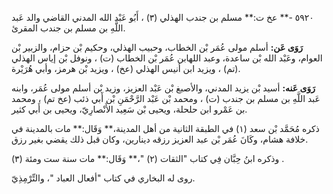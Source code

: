 ٥٩٢٠ -** عخ ت:** مسلم بن جندب الهذلي (٣) ، أَبُو عَبْد الله المدني القاضي والد عَبد اللَّهِ بن مسلم بن جندب المقرئ.

**رَوَى عَن:** أسلم مولى عُمَر بْن الخطاب، وحبيب الهذلي، وحكيم بْن حزام، والزبير بْن العوام، وعَبْد الله بْن ساعدة، وعبد اللهابن عُمَر بْن الخطاب (ت) ، ونوفل بْن إياس الهذلي (تم) ، ويزيد ابن أنيس الهذلي (عخ) ، ويزيد بْن هرمز، وأبي هُرَيْرة.

**رَوَى عَنه:** أسيد بْن يزيد المدني، والأصبغ بْن عَبْد العزيز، وزيد بْن أسلم مولى عُمَر، وابنه عَبد اللَّهِ بن مسلم بن جندب (ت) ، ومحمد بْن عَبْد الرَّحْمَنِ بْن أَبي ذئب (عخ تم) ، ومحمد بن عَمْرو ابن حلحلة، ويحيى بْن سَعِيد الأَنْصارِيّ، ويحيى بن أَبي كثير.

ذكره مُحَمَّد بْن سعد (١) في الطبقة الثانية من أهل المدينة،** وَقَال:** مات بالمدينة في خلافة هشام، وكَانَ عُمَر بْن عبد العزيز رزقه دينارين، وكان قبل ذلك يقضي بغير رزق.

وذكره ابنُ حِبَّان فِي كتاب "الثقات (٢) "،** وَقَال:** مات سنة ست ومئة (٣) .

روى له البخاري في كتاب "أفعال العباد "، والتِّرْمِذِيّ.